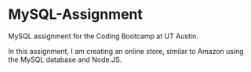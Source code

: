 # MySQL-Assignment
MySQL assignment for the Coding Bootcamp at UT Austin. 

In this assignment, I am creating an online store, similar to Amazon using the MySQL database and Node.JS. 
